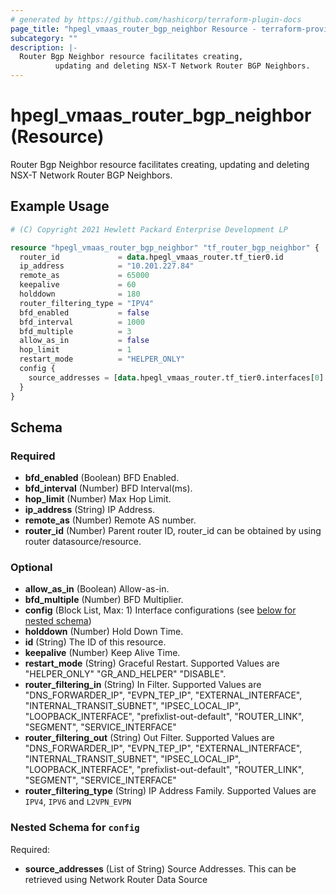 ```yaml
---
# generated by https://github.com/hashicorp/terraform-plugin-docs
page_title: "hpegl_vmaas_router_bgp_neighbor Resource - terraform-provider-hpegl"
subcategory: ""
description: |-
  Router Bgp Neighbor resource facilitates creating,
          updating and deleting NSX-T Network Router BGP Neighbors.
---
```


# hpegl_vmaas_router_bgp_neighbor (Resource)

Router Bgp Neighbor resource facilitates creating,
		updating and deleting NSX-T Network Router BGP Neighbors.

## Example Usage

```terraform
# (C) Copyright 2021 Hewlett Packard Enterprise Development LP

resource "hpegl_vmaas_router_bgp_neighbor" "tf_router_bgp_neighbor" {
  router_id             = data.hpegl_vmaas_router.tf_tier0.id
  ip_address            = "10.201.227.84"
  remote_as             = 65000
  keepalive             = 60
  holddown              = 180
  router_filtering_type = "IPV4"
  bfd_enabled           = false
  bfd_interval          = 1000
  bfd_multiple          = 3
  allow_as_in           = false
  hop_limit             = 1
  restart_mode          = "HELPER_ONLY"
  config {
    source_addresses = [data.hpegl_vmaas_router.tf_tier0.interfaces[0].source_addresses]
  }
}
```

<!-- schema generated by tfplugindocs -->
## Schema

### Required

- **bfd_enabled** (Boolean) BFD Enabled.
- **bfd_interval** (Number) BFD Interval(ms).
- **hop_limit** (Number) Max Hop Limit.
- **ip_address** (String) IP Address.
- **remote_as** (Number) Remote AS number.
- **router_id** (Number) Parent router ID, router_id can be obtained by using router datasource/resource.

### Optional

- **allow_as_in** (Boolean) Allow-as-in.
- **bfd_multiple** (Number) BFD Multiplier.
- **config** (Block List, Max: 1) Interface configurations (see [below for nested schema](#nestedblock--config))
- **holddown** (Number) Hold Down Time.
- **id** (String) The ID of this resource.
- **keepalive** (Number) Keep Alive Time.
- **restart_mode** (String) Graceful Restart. Supported Values are "HELPER_ONLY" "GR_AND_HELPER" "DISABLE".
- **router_filtering_in** (String) In Filter. Supported Values are "DNS_FORWARDER_IP",
				"EVPN_TEP_IP", "EXTERNAL_INTERFACE", "INTERNAL_TRANSIT_SUBNET",
				"IPSEC_LOCAL_IP", "LOOPBACK_INTERFACE", "prefixlist-out-default",
				"ROUTER_LINK", "SEGMENT", "SERVICE_INTERFACE"
- **router_filtering_out** (String) Out Filter. Supported Values are "DNS_FORWARDER_IP",
				"EVPN_TEP_IP", "EXTERNAL_INTERFACE", "INTERNAL_TRANSIT_SUBNET",
				"IPSEC_LOCAL_IP", "LOOPBACK_INTERFACE", "prefixlist-out-default",
				"ROUTER_LINK", "SEGMENT", "SERVICE_INTERFACE"
- **router_filtering_type** (String) IP Address Family. Supported Values are `IPV4`, `IPV6` and `L2VPN_EVPN`

<a id="nestedblock--config"></a>
### Nested Schema for `config`

Required:

- **source_addresses** (List of String) Source Addresses. This can be retrieved using Network Router Data Source


